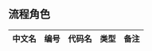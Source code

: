 ## 流程角色 <!-- {docsify-ignore-all} -->

|    中文名 | 编号   | 代码名       |  类型     |  备注  |
| --------| --------   |------------| -----   |  -------- |


